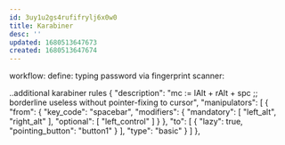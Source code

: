 ```yaml
---
id: 3uy1u2gs4rufifrylj6x0w0
title: Karabiner
desc: ''
updated: 1680513647673
created: 1680513647674
---
```


workflow: define:
  typing password via fingerprint scanner:

..additional karabiner rules
{
  "description": "mc := lAlt + rAlt + spc ;; borderline useless without pointer-fixing to cursor",
  "manipulators": [
      {
          "from": {
              "key_code": "spacebar",
              "modifiers": {
                  "mandatory": [
                      "left_alt",
                      "right_alt"
                  ],
                  "optional": [
                      "left_control"
                  ]
              }
          },
          "to": [
              {
                  "lazy": true,
                  "pointing_button": "button1"
              }
          ],
          "type": "basic"
      }
  ]
},
